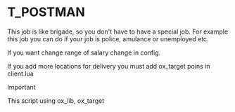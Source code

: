 # T_POSTMAN
This job is like brigade, so you don't have to have a special job. For example this job you can do if your job is police, amulance or unemployed etc.

If you want change range of salary change in config.

If you add more locations for delivery you must add ox_target poins in client.lua

> [!IMPORTANT]
> This script using ox_lib, ox_target
